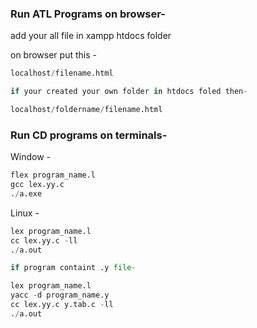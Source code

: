 ### Run ATL Programs on browser-

add your all file in xampp htdocs folder

on browser put this -

```python
localhost/filename.html

if your created your own folder in htdocs foled then-

localhost/foldername/filename.html
```

### Run CD programs on terminals-

Window - 

```python
flex program_name.l
gcc lex.yy.c
./a.exe
```

Linux - 

```python
lex program_name.l
cc lex.yy.c -ll
./a.out

if program containt .y file- 

lex program_name.l
yacc -d program_name.y
cc lex.yy.c y.tab.c -ll
./a.out

```
